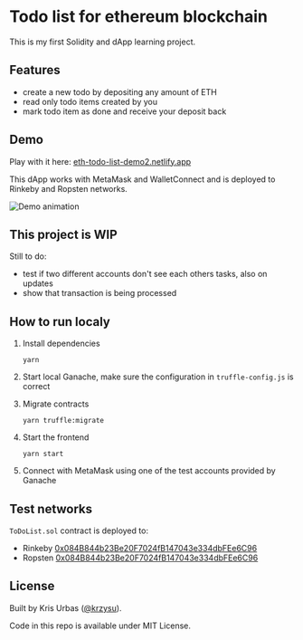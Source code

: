 # Todo list for ethereum blockchain

This is my first Solidity and dApp learning project.

## Features

- create a new todo by depositing any amount of ETH
- read only todo items created by you
- mark todo item as done and receive your deposit back

## Demo

Play with it here: [eth-todo-list-demo2.netlify.app](https://eth-todo-list-demo2.netlify.app/)

This dApp works with MetaMask and WalletConnect and is deployed to Rinkeby and Ropsten networks.

![Demo animation](./demo.gif)

## This project is WIP

Still to do:

- test if two different accounts don't see each others tasks, also on updates
- show that transaction is being processed

## How to run localy

1. Install dependencies

   `yarn`

2. Start local Ganache, make sure the configuration in `truffle-config.js` is correct

3. Migrate contracts

   `yarn truffle:migrate`

4. Start the frontend

   `yarn start`

5. Connect with MetaMask using one of the test accounts provided by Ganache

## Test networks

`ToDoList.sol` contract is deployed to:

- Rinkeby [0x084B844b23Be20F7024fB147043e334dbFEe6C96](https://rinkeby.etherscan.io/address/0x084b844b23be20f7024fb147043e334dbfee6c96)
- Ropsten [0x084B844b23Be20F7024fB147043e334dbFEe6C96](https://ropsten.etherscan.io/address/0x084B844b23Be20F7024fB147043e334dbFEe6C96)

## License

Built by Kris Urbas ([@krzysu](https://twitter.com/krzysu)).

Code in this repo is available under MIT License.
